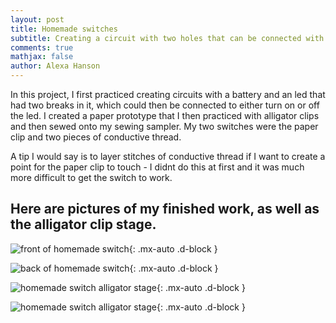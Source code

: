 ```yaml
---
layout: post
title: Homemade switches
subtitle: Creating a circuit with two holes that can be connected with a conductor to turn on the led
comments: true
mathjax: false
author: Alexa Hanson
---
```


In this project, I first practiced creating circuits with a battery and an led that had two breaks in it, which could then be connected to either turn on or off the led. I created a paper prototype that I then practiced with alligator clips and then sewed onto my sewing sampler. My two switches were the paper clip and two pieces of conductive thread.

A tip I would say is to layer stitches of conductive thread if I want to create a point for the paper clip to touch - I didnt do this at first and it was much more difficult to get the switch to work.

## Here are pictures of my finished work, as well as the alligator clip stage.



![front of homemade switch](https://alexahanson22-ui.github.io/assets/img/frontofhomemade.jpeg){: .mx-auto .d-block }

![back of homemade switch](https://alexahanson22-ui.github.io/assets/img/backofhomemade.jpeg){: .mx-auto .d-block }

![homemade switch alligator stage](https://alexahanson22-ui.github.io/assets/img/alligatorclipstagehomemade.jpeg){: .mx-auto .d-block }

![homemade switch alligator stage](https://alexahanson22-ui.github.io/assets/img/paperprototype.png){: .mx-auto .d-block }
